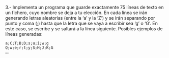 3.- Implementa un programa que guarde exactamente 75 líneas de texto en un fichero, cuyo nombre se deja a tu elección. En cada línea se irán generando letras aleatorias (entre la ‘a’ y la ‘Z’) y se irán separando por punto y coma (;) hasta que la letra que se vaya a escribir sea ‘g’ o ‘G’. En este caso, se escribe y se saltará a la línea siguiente. Posibles ejemplos de líneas generadas:

    a;C;T;B;D;s;u;i;w;g
    Q;w;e;r;t;y;S;H;J;K;G
    ….
